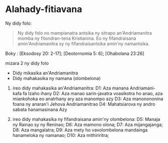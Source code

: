 # Alahady-fitiavana
Ny didy folo:
  > Ny didy folo no mampianatra antsika ny sitrapo an'Andriamanitra momba ny fitondran-tena Kristianina.
  > Eo ny fifandraisana amin'Andriamanitra sy ny fifandraisantsika amin'ny namantsika.

Boky : [Eksodosy 20: 2-17]; [Deotornomia 5: 6]; [Ohabolana 23:26]

mizara 2 ny didy folo
- Didy mikasika an'Andriamanitra
- Didy mahakasika ny namana (olombelona)

1) ireo didy mahakasika an'Andriamanitra:
D1: Aza manana Andriamani-kafa fa Izaho ihany
D2: Aza manao sarin-javatra voasikotra ho anao, aza miankohoka eo anatrhany ary aza manompo azy
D3: Aza manonononina foana ny anaran'i Jehova Andriamanitrao
D4: Mahatsiarova ny andro sabata hanamasinana Azy

2) ireo didy mahakasika ny fifandraisana amin'ny olombelona:
D5: Manaja ny Rainao sy ny Reninao;
D6: Aza mamono olona;
D7: Aza mijangajanga;
D8: Aza mangalatra;
D9: Aza mety ho vavolombelona mandainga hanameloka ny namanao;
D10: Aza mithiriritra;
